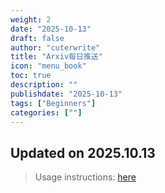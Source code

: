 ```yaml
---
weight: 2
date: "2025-10-13"
draft: false
author: "cuterwrite"
title: "Arxiv每日推送"
icon: "menu_book"
toc: true
description: ""
publishdate: "2025-10-13"
tags: ["Beginners"]
categories: [""]
---
```

## Updated on 2025.10.13
> Usage instructions: [here](./docs/README.md#usage)

